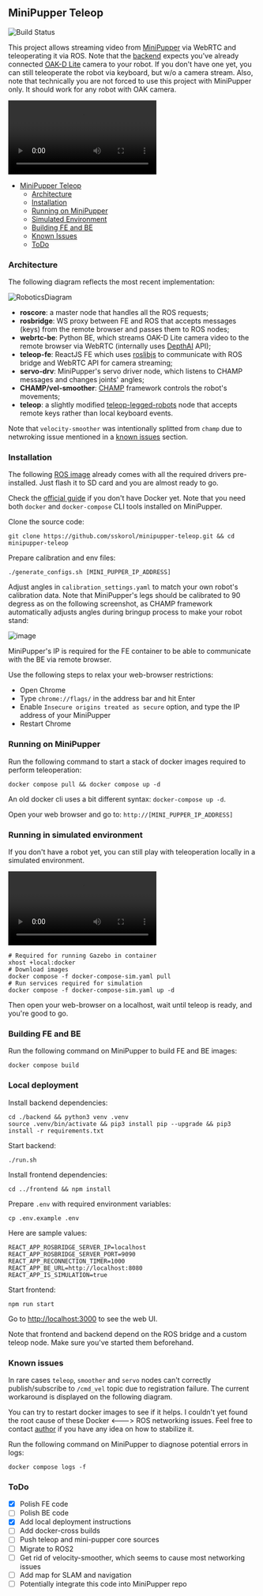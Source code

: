 ## MiniPupper Teleop

![Build Status](https://github.com/sskorol/minipupper-teleop/actions/workflows/main.yml/badge.svg?branch=main)

This project allows streaming video from [MiniPupper](https://minipupperdocs.readthedocs.io/en/latest/) via WebRTC and teleoperating it via ROS. Note that the [backend](https://github.com/sskorol/minipupper-teleop/tree/main/backend) expects you've already connected [OAK-D Lite](https://shop.luxonis.com/products/oak-d-lite-1) camera to your robot. If you don't have one yet, you can still teleoperate the robot via keyboard, but w/o a camera stream. Also, note that technically you are not forced to use this project with MiniPupper only. It should work for any robot with OAK camera.

<video src='https://user-images.githubusercontent.com/6638780/184704954-94f721f5-6219-48b2-9696-3da01e509eec.mp4'></video>

- [MiniPupper Teleop](#minipupper-teleop)
  - [Architecture](#architecture)
  - [Installation](#installation)
  - [Running on MiniPupper](#running-on-minipupper)
  - [Simulated Environment](#running-in-simulated-environment)
  - [Building FE and BE](#building-fe-and-be)
  - [Known Issues](#known-issues)
  - [ToDo](#todo)

### Architecture

The following diagram reflects the most recent implementation:

![RoboticsDiagram](https://user-images.githubusercontent.com/6638780/184701436-863ccb48-9bcd-44c4-ba8f-c6ebf35d10d9.png)

- **roscore**: a master node that handles all the ROS requests;
- **rosbridge**: WS proxy between FE and ROS that accepts messages (keys) from the remote browser and passes them to ROS nodes;
- **webrtc-be**: Python BE, which streams OAK-D Lite camera video to the remote browser via WebRTC (internally uses [DepthAI](https://docs.luxonis.com/projects/api/en/latest/index.html) API);
- **teleop-fe**: ReactJS FE which uses [roslibjs](https://github.com/RobotWebTools/roslibjs) to communicate with ROS bridge and WebRTC API for camera streaming;
- **servo-drv**: MiniPupper's servo driver node, which listens to CHAMP messages and changes joints' angles;
- **CHAMP/vel-smoother**: [CHAMP](https://github.com/chvmp/champ) framework controls the robot's movements;
- **teleop**: a slightly modified [teleop-legged-robots](https://github.com/SoftServeSAG/teleop_legged_robots) node that accepts remote keys rather than local keyboard events.

Note that `velocity-smoother` was intentionally splitted from `champ` due to netwroking issue mentioned in a [known issues](#known-issues) section.

### Installation

The following [ROS image](https://drive.google.com/file/d/1Mk_bSmIvnN8EIzB8IilS9M4pofTUH9r2/view?usp=sharing) already comes with all the required drivers pre-installed. Just flash it to SD card and you are almost ready to go.

Check the [official guide](https://docs.docker.com/engine/install/ubuntu/) if you don't have Docker yet. Note that you need both `docker` and `docker-compose` CLI tools installed on MiniPupper.

Clone the source code:

```shell
git clone https://github.com/sskorol/minipupper-teleop.git && cd minipupper-teleop
```

Prepare calibration and env files:

```shell
./generate_configs.sh [MINI_PUPPER_IP_ADDRESS]
```

Adjust angles in `calibration_settings.yaml` to match your own robot's calibration data. Note that MiniPupper's legs should be calibrated to 90 degress as on the following screenshot, as CHAMP framework automatically adjusts angles during bringup process to make your robot stand:

![image](https://user-images.githubusercontent.com/6638780/183618832-c133ddef-484c-4974-b6e9-04f7e1d81e6e.png)

MiniPupper's IP is required for the FE container to be able to communicate with the BE via remote browser.

Use the following steps to relax your web-browser restrictions:

- Open Chrome
- Type `chrome://flags/` in the address bar and hit Enter
- Enable `Insecure origins treated as secure` option, and type the IP address of your MiniPupper
- Restart Chrome

### Running on MiniPupper

Run the following command to start a stack of docker images required to perform teleoperation:

```shell
docker compose pull && docker compose up -d
```

An old docker cli uses a bit different syntax: `docker-compose up -d`.

Open your web browser and go to: `http://[MINI_PUPPER_IP_ADDRESS]`

### Running in simulated environment

If you don't have a robot yet, you can still play with teleoperation locally in a simulated environment.

<video src='https://user-images.githubusercontent.com/6638780/184727365-927b5755-99b4-4098-9010-52444ad33856.mp4'></video>

```shell
# Required for running Gazebo in container
xhost +local:docker
# Download images
docker compose -f docker-compose-sim.yaml pull
# Run services required for simulation
docker compose -f docker-compose-sim.yaml up -d
```

Then open your web-browser on a localhost, wait until teleop is ready, and you're good to go.

### Building FE and BE

Run the following command on MiniPupper to build FE and BE images:

```shell
docker compose build
```

### Local deployment

Install backend dependencies:
```shell
cd ./backend && python3 venv .venv
source .venv/bin/activate && pip3 install pip --upgrade && pip3 install -r requirements.txt
```

Start backend:
```shell
./run.sh
```

Install frontend dependencies:
```shell
cd ../frontend && npm install
```

Prepare `.env` with required environment variables:
```shell
cp .env.example .env
```

Here are sample values:
```properties
REACT_APP_ROSBRIDGE_SERVER_IP=localhost
REACT_APP_ROSBRIDGE_SERVER_PORT=9090
REACT_APP_RECONNECTION_TIMER=1000
REACT_APP_BE_URL=http://localhost:8080
REACT_APP_IS_SIMULATION=true
```

Start frontend:
```shell
npm run start
```

Go to [http://localhost:3000](http://localhost:3000) to see the web UI.

Note that frontend and backend depend on the ROS bridge and a custom teleop node. Make sure you've started them beforehand.

### Known issues

In rare cases `teleop`, `smoother` and `servo` nodes can't correctly publish/subscribe to `/cmd_vel` topic due to registration failure. The current workaround is displayed on the following diagram.

You can try to restart docker images to see if it helps. I couldn't yet found the root cause of these Docker <---> ROS networking issues. Feel free to contact [author](mailto:serhii.s.korol@gmail.com) if you have any idea on how to stabilize it.

Run the following command on MiniPupper to diagnose potential errors in logs:

```shell
docker compose logs -f
```

### ToDo

- [x] Polish FE code
- [ ] Polish BE code
- [x] Add local deployment instructions
- [ ] Add docker-cross builds
- [ ] Push teleop and mini-pupper core sources
- [ ] Migrate to ROS2
- [ ] Get rid of velocity-smoother, which seems to cause most networking issues
- [ ] Add map for SLAM and navigation
- [ ] Potentially integrate this code into MiniPupper repo
